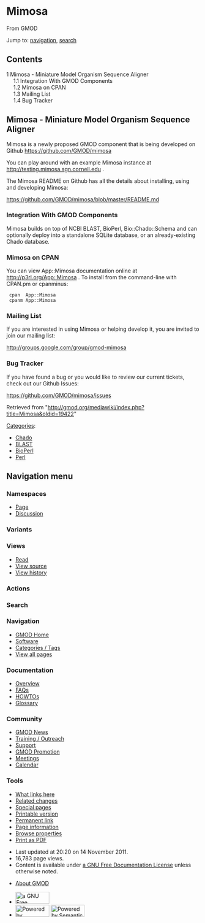 <div id="mw-page-base" class="noprint">

</div>

<div id="mw-head-base" class="noprint">

</div>

<div id="content" class="mw-body" role="main">

<span id="top"></span>

<div id="mw-js-message" style="display:none;">

</div>



# <span dir="auto">Mimosa</span>

<div id="bodyContent">

<div id="siteSub">

From GMOD

</div>

<div id="contentSub">

</div>

<div id="jump-to-nav" class="mw-jump">

Jump to: [navigation](#mw-navigation), [search](#p-search)

</div>

<div id="mw-content-text" class="mw-content-ltr" lang="en" dir="ltr">

<div id="toc" class="toc">

<div id="toctitle">

## Contents

</div>

- [<span class="tocnumber">1</span> <span class="toctext">Mimosa -
  Miniature Model Organism Sequence
  Aligner</span>](#Mimosa_-_Miniature_Model_Organism_Sequence_Aligner)
  - [<span class="tocnumber">1.1</span>
    <span class="toctext">Integration With GMOD
    Components</span>](#Integration_With_GMOD_Components)
  - [<span class="tocnumber">1.2</span> <span class="toctext">Mimosa on
    CPAN</span>](#Mimosa_on_CPAN)
  - [<span class="tocnumber">1.3</span> <span class="toctext">Mailing
    List</span>](#Mailing_List)
  - [<span class="tocnumber">1.4</span> <span class="toctext">Bug
    Tracker</span>](#Bug_Tracker)

</div>

## <span id="Mimosa_-_Miniature_Model_Organism_Sequence_Aligner" class="mw-headline">Mimosa - Miniature Model Organism Sequence Aligner</span>

Mimosa is a newly proposed GMOD component that is being developed on
Github <a href="https://github.com/GMOD/mimosa" class="external free"
rel="nofollow">https://github.com/GMOD/mimosa</a>

You can play around with an example Mimosa instance at
<a href="http://testing.mimosa.sgn.cornell.edu" class="external free"
rel="nofollow">http://testing.mimosa.sgn.cornell.edu</a> .

The Mimosa README on Github has all the details about installing, using
and developing Mimosa:

<a href="https://github.com/GMOD/mimosa/blob/master/README.md"
class="external free"
rel="nofollow">https://github.com/GMOD/mimosa/blob/master/README.md</a>

### <span id="Integration_With_GMOD_Components" class="mw-headline">Integration With GMOD Components</span>

Mimosa builds on top of NCBI BLAST, BioPerl, Bio::Chado::Schema and can
optionally deploy into a standalone SQLite database, or an
already-existing Chado database.

### <span id="Mimosa_on_CPAN" class="mw-headline">Mimosa on CPAN</span>

You can view App::Mimosa documentation online at
<a href="http://p3rl.org/App::Mimosa" class="external free"
rel="nofollow">http://p3rl.org/App::Mimosa</a> . To install from the
command-line with CPAN.pm or cpanminus:

     cpan  App::Mimosa
     cpanm App::Mimosa

### <span id="Mailing_List" class="mw-headline">Mailing List</span>

If you are interested in using Mimosa or helping develop it, you are
invited to join our mailing list:

<a href="http://groups.google.com/group/gmod-mimosa"
class="external free"
rel="nofollow">http://groups.google.com/group/gmod-mimosa</a>

### <span id="Bug_Tracker" class="mw-headline">Bug Tracker</span>

If you have found a bug or you would like to review our current tickets,
check out our Github Issues:

<a href="https://github.com/GMOD/mimosa/issues" class="external free"
rel="nofollow">https://github.com/GMOD/mimosa/issues</a>

</div>

<div class="printfooter">

Retrieved from
"<http://gmod.org/mediawiki/index.php?title=Mimosa&oldid=19422>"

</div>

<div id="catlinks" class="catlinks">

<div id="mw-normal-catlinks" class="mw-normal-catlinks">

[Categories](Special:Categories "Special:Categories"):

- [Chado](Category:Chado "Category:Chado")
- [BLAST](Category:BLAST "Category:BLAST")
- [BioPerl](Category:BioPerl "Category:BioPerl")
- [Perl](Category:Perl "Category:Perl")

</div>

</div>

<div class="visualClear">

</div>

</div>

</div>

<div id="mw-navigation">

## Navigation menu

<div id="mw-head">



<div id="left-navigation">

<div id="p-namespaces" class="vectorTabs" role="navigation"
aria-labelledby="p-namespaces-label">

### Namespaces

- <span id="ca-nstab-main"><a href="Mimosa" accesskey="c"
  title="View the content page [c]">Page</a></span>
- <span id="ca-talk"><a
  href="http://gmod.org/mediawiki/index.php?title=Talk:Mimosa&amp;action=edit&amp;redlink=1"
  accesskey="t"
  title="Discussion about the content page [t]">Discussion</a></span>

</div>

<div id="p-variants" class="vectorMenu emptyPortlet" role="navigation"
aria-labelledby="p-variants-label">

### 

### Variants[](#)

<div class="menu">

</div>

</div>

</div>

<div id="right-navigation">

<div id="p-views" class="vectorTabs" role="navigation"
aria-labelledby="p-views-label">

### Views

- <span id="ca-view">[Read](Mimosa)</span>
- <span id="ca-viewsource"><a
  href="http://gmod.org/mediawiki/index.php?title=Mimosa&amp;action=edit"
  accesskey="e" title="This page is protected.
  You can view its source [e]">View source</a></span>
- <span id="ca-history"><a
  href="http://gmod.org/mediawiki/index.php?title=Mimosa&amp;action=history"
  accesskey="h" title="Past revisions of this page [h]">View history</a></span>

</div>

<div id="p-cactions" class="vectorMenu emptyPortlet" role="navigation"
aria-labelledby="p-cactions-label">

### Actions[](#)

<div class="menu">

</div>

</div>

<div id="p-search" role="search">

### Search

<div id="simpleSearch">

</div>

</div>

</div>

</div>

<div id="mw-panel">

<div id="p-logo" role="banner">

<a href="Main_Page"
style="background-image: url(../images/GMOD-cogs.png);"
title="Visit the main page"></a>

</div>

<div id="p-Navigation" class="portal" role="navigation"
aria-labelledby="p-Navigation-label">

### Navigation

<div class="body">

- <span id="n-GMOD-Home">[GMOD Home](Main_Page)</span>
- <span id="n-Software">[Software](GMOD_Components)</span>
- <span id="n-Categories-.2F-Tags">[Categories /
  Tags](Categories)</span>
- <span id="n-View-all-pages">[View all pages](Special:AllPages)</span>

</div>

</div>

<div id="p-Documentation" class="portal" role="navigation"
aria-labelledby="p-Documentation-label">

### Documentation

<div class="body">

- <span id="n-Overview">[Overview](Overview)</span>
- <span id="n-FAQs">[FAQs](Category:FAQ)</span>
- <span id="n-HOWTOs">[HOWTOs](Category:HOWTO)</span>
- <span id="n-Glossary">[Glossary](Glossary)</span>

</div>

</div>

<div id="p-Community" class="portal" role="navigation"
aria-labelledby="p-Community-label">

### Community

<div class="body">

- <span id="n-GMOD-News">[GMOD News](GMOD_News)</span>
- <span id="n-Training-.2F-Outreach">[Training /
  Outreach](Training_and_Outreach)</span>
- <span id="n-Support">[Support](Support)</span>
- <span id="n-GMOD-Promotion">[GMOD Promotion](GMOD_Promotion)</span>
- <span id="n-Meetings">[Meetings](Meetings)</span>
- <span id="n-Calendar">[Calendar](Calendar)</span>

</div>

</div>

<div id="p-tb" class="portal" role="navigation"
aria-labelledby="p-tb-label">

### Tools

<div class="body">

- <span id="t-whatlinkshere"><a href="Special:WhatLinksHere/Mimosa" accesskey="j"
  title="A list of all wiki pages that link here [j]">What links here</a></span>
- <span id="t-recentchangeslinked"><a href="Special:RecentChangesLinked/Mimosa" accesskey="k"
  title="Recent changes in pages linked from this page [k]">Related
  changes</a></span>
- <span id="t-specialpages"><a href="Special:SpecialPages" accesskey="q"
  title="A list of all special pages [q]">Special pages</a></span>
- <span id="t-print"><a
  href="http://gmod.org/mediawiki/index.php?title=Mimosa&amp;printable=yes"
  rel="alternate" accesskey="p"
  title="Printable version of this page [p]">Printable version</a></span>
- <span id="t-permalink">[Permanent
  link](http://gmod.org/mediawiki/index.php?title=Mimosa&oldid=19422 "Permanent link to this revision of the page")</span>
- <span id="t-info">[Page
  information](http://gmod.org/mediawiki/index.php?title=Mimosa&action=info)</span>
- <span id="t-smwbrowselink"><a href="Special:Browse/Mimosa" rel="smw-browse">Browse properties</a></span>
- <span id="t-pdf">[Print as
  PDF](http://gmod.org/mediawiki/index.php?title=Special:PdfPrint&page=Mimosa)</span>

</div>

</div>

</div>

</div>

<div id="footer" role="contentinfo">

- <span id="footer-info-lastmod">Last updated at 20:20 on 14 November
  2011.</span>
- <span id="footer-info-viewcount">16,783 page views.</span>
- <span id="footer-info-copyright">Content is available under
  <a href="http://www.gnu.org/licenses/fdl-1.3.html" class="external"
  rel="nofollow">a GNU Free Documentation License</a> unless otherwise
  noted.</span>

<!-- -->

- <span id="footer-places-about">[About
  GMOD](GMOD:About "GMOD:About")</span>

<!-- -->

- <span id="footer-copyrightico">[<img src="http://www.gnu.org/graphics/gfdl-logo-small.png" width="88"
  height="31" alt="a GNU Free Documentation License" />](http://www.gnu.org/licenses/fdl-1.3.html)</span>
- <span id="footer-poweredbyico">[<img
  src="../mediawiki/skins/common/images/poweredby_mediawiki_88x31.png"
  width="88" height="31" alt="Powered by MediaWiki" />](http://www.mediawiki.org/)
  [<img
  src="../mediawiki/extensions/SemanticMediaWiki/resources/images/smw_button.png"
  width="88" height="31" alt="Powered by Semantic MediaWiki" />](https://www.semantic-mediawiki.org/wiki/Semantic_MediaWiki)</span>

<div style="clear:both">

</div>

</div>
